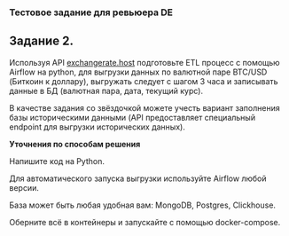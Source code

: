 ### Тестовое задание для ревьюера DE

## Задание 2.

Используя API [exchangerate.host](https://exchangerate.host/) подготовьте ETL процесс с помощью Airflow на python, для выгрузки данных по валютной паре BTC/USD (Биткоин к доллару), выгружать следует с шагом 3 часа и записывать данные в БД (валютная пара, дата, текущий курс).

В качестве задания со звёздочкой можете учесть вариант заполнения базы историческими данными (API предоставляет специальный endpoint для выгрузки исторических данных).

**Уточнения по способам решения**

Напишите код на Python.

Для автоматического запуска выгрузки используйте Airflow любой версии.

База может быть любая удобная вам: MongoDB, Postgres, Clickhouse.

Оберните всё в контейнеры и запускайте с помощью docker-compose.
